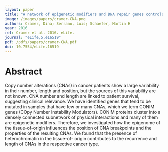 ```yaml
---
layout: paper
title: "A network of epigenetic modifiers and DNA repair genes controls tissue-specific copy number alteration preference"
image: /images/papers/cramer-CNA.png
authors: Cramer, Dina; Serrano, Luis; Schaefer, Martin H
year: 2016
ref: Cramer et al. 2016. eLife.
journal: "eLife,5,e16519"
pdf: /pdfs/papers/cramer-CNA.pdf
doi: 10.7554/eLife.16519
---
```


# Abstract

Copy number alterations (CNAs) in cancer patients show a large variability in their number, length and position, but the sources of this variability are not known. CNA number and length are linked to patient survival, suggesting clinical relevance. We have identified genes that tend to be mutated in samples that have few or many CNAs, which we term CONIM genes (COpy Number Instability Modulators). CONIM proteins cluster into a densely connected subnetwork of physical interactions and many of them are epigenetic modifiers. Therefore, we investigated how the epigenome of the tissue-of-origin influences the position of CNA breakpoints and the properties of the resulting CNAs. We found that the presence of heterochromatin in the tissue-of- origin contributes to the recurrence and length of CNAs in the respective cancer type.
